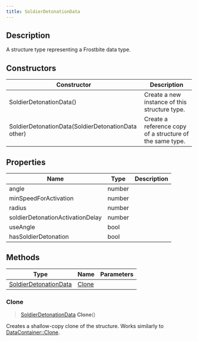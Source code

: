 ```yaml
---
title: SoldierDetonationData
---
```

## Description

A structure type representing a Frostbite data type.

## Constructors

| Constructor                                        | Description                                              |
| -------------------------------------------------- | -------------------------------------------------------- |
| SoldierDetonationData()                            | Create a new instance of this structure type.            |
| SoldierDetonationData(SoldierDetonationData other) | Create a reference copy of a structure of the same type. |

## Properties

| Name                             | Type   | Description |
| -------------------------------- | ------ | ----------- |
| angle                            | number |             |
| minSpeedForActivation            | number |             |
| radius                           | number |             |
| soldierDetonationActivationDelay | number |             |
| useAngle                         | bool   |             |
| hasSoldierDetonation             | bool   |             |

## Methods

| Type                                           | Name            | Parameters |
| ---------------------------------------------- | --------------- | ---------- |
| [SoldierDetonationData](SoldierDetonationData) | [Clone](#clone) |            |

### Clone

> [SoldierDetonationData](SoldierDetonationData) **Clone**()

Creates a shallow-copy clone of the structure. Works similarly to [DataContainer::Clone](/vext/ref/shared/class/datacontainer#clone).
